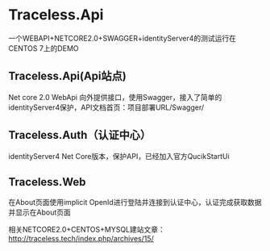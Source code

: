 # Traceless.Api
一个WEBAPI+NETCORE2.0+SWAGGER+identityServer4的测试运行在CENTOS 7上的DEMO

## Traceless.Api(Api站点)
Net core 2.0 WebApi
向外提供接口，使用Swagger，接入了简单的identityServer4保护，API文档首页：项目部署URL/Swagger/

## Traceless.Auth（认证中心）
identityServer4 Net Core版本，保护API，已经加入官方QucikStartUi

## Traceless.Web
在About页面使用implicit OpenId进行登陆并连接到认证中心，认证完成获取数据并显示在About页面

相关NETCORE2.0+CENTOS+MYSQL建站文章：http://traceless.tech/index.php/archives/15/
